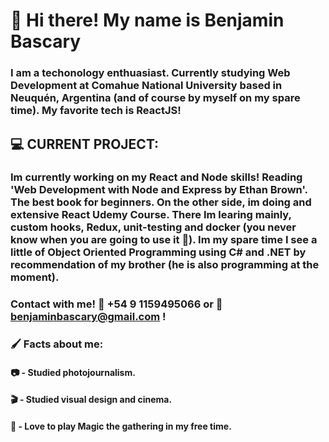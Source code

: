 # :rocket: Hi there! My name is Benjamin Bascary

### I am a techonology enthuasiast. Currently studying Web Development at Comahue National University based in Neuquén, Argentina (and of course by myself on my spare time). My favorite tech is ReactJS!

## 💻 CURRENT PROJECT: ##

### Im currently working on my React and Node skills! Reading 'Web Development with Node and Express by Ethan Brown'. The best book for beginners. On the other side, im doing and extensive React Udemy Course. There Im learing mainly, custom hooks, Redux, unit-testing and docker (you never know when you are going to use it 🌝). Im my spare time I see a little of Object Oriented Programming using C# and .NET by recommendation of my brother (he is also programming at the moment).

### Contact with me! :calling: +54 9 1159495066 or :e-mail: benjaminbascary@gmail.com !

###  :paintbrush:  Facts about me:
#### :camera: -  Studied photojournalism.
#### :clapper: - Studied visual design and cinema.
#### :star_struck: - Love to play Magic the gathering in my free time.
